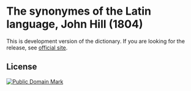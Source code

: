 # The synonymes of the Latin language, John Hill (1804)

This is development version of the dictionary. If you are looking for the release, see [official site][1].


## License

<a rel="license" href="http://creativecommons.org/publicdomain/mark/1.0/">
<img src="https://licensebuttons.net/p/mark/1.0/88x31.png"
     style="border-style: none;" alt="Public Domain Mark" />
</a>


[1]: https://nikita-moor.github.io/dictionaries/dictionaries/HillJohn1804.html
